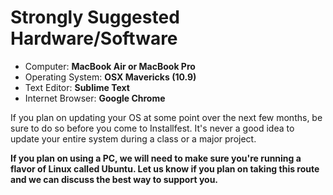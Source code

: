 # Strongly Suggested Hardware/Software

- Computer: **MacBook Air or MacBook Pro**
- Operating System: **OSX Mavericks (10.9)**
- Text Editor: **Sublime Text**
- Internet Browser: **Google Chrome**

If you plan on updating your OS at some point over the next few months, be sure to do so before you come to Installfest. It's never a good idea to update your entire system during a class or a major project.

**If you plan on using a PC, we will need to make sure you're running a flavor of Linux called Ubuntu. Let us know if you plan on taking this route and we can discuss the best way to support you.**
